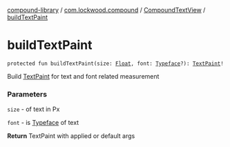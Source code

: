 [compound-library](../../index.md) / [com.lockwood.compound](../index.md) / [CompoundTextView](index.md) / [buildTextPaint](./build-text-paint.md)

# buildTextPaint

`protected fun buildTextPaint(size: `[`Float`](https://kotlinlang.org/api/latest/jvm/stdlib/kotlin/-float/index.html)`, font: `[`Typeface`](https://developer.android.com/reference/android/graphics/Typeface.html)`?): `[`TextPaint`](https://developer.android.com/reference/android/text/TextPaint.html)`!`

Build [TextPaint](https://developer.android.com/reference/android/text/TextPaint.html) for text and font related measurement

### Parameters

`size` - of text in Px

`font` - is [Typeface](https://developer.android.com/reference/android/graphics/Typeface.html) of text

**Return**
TextPaint with applied or default args

